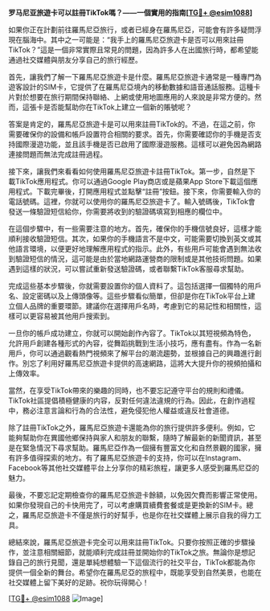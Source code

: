 **罗马尼亚旅遊卡可以註冊TikTok嗎？——一個實用的指南[[TG💪+ @esim1088](https://t.me/s/esim1088)]**

如果你正在計劃前往羅馬尼亞旅行，或者已經身在羅馬尼亞，可能會有許多疑問浮現在腦海中。其中之一可能是：“我手上的羅馬尼亞旅遊卡是否可以用來註冊TikTok？”這是一個非常實際且常見的問題，因為許多人在出國旅行時，都希望能通過社交媒體與朋友分享自己的旅行經歷。

首先，讓我們了解一下羅馬尼亞旅遊卡是什麼。羅馬尼亞旅遊卡通常是一種專門為遊客設計的SIM卡，它提供了在羅馬尼亞境內的移動數據和語音通話服務。這種卡片對於想要在旅行期間保持聯絡、上網或使用地圖應用的人來說是非常方便的。然而，這張卡是否能幫助你在TikTok上建立一個新的賬號呢？

答案是肯定的，羅馬尼亞旅遊卡是可以用來註冊TikTok的。不過，在這之前，你需要確保你的設備和帳戶設置符合相關的要求。首先，你需要確認你的手機是否支持國際漫遊功能，並且該手機是否已啟用了國際漫遊服務。這樣可以避免因為網路連接問題而無法完成註冊過程。

接下來，讓我們來看看如何使用羅馬尼亞旅遊卡註冊TikTok。第一步，自然是下載TikTok應用程式。你可以通過Google Play商店或是蘋果App Store下載這個應用程式。下載完畢後，打開應用程式並點擊“註冊”按鈕。接下來，你需要輸入你的電話號碼。這裡，你就可以使用你的羅馬尼亞旅遊卡了。輸入號碼後，TikTok會發送一條驗證短信給你，你需要將收到的驗證碼填寫到相應的欄位中。

在這個步驟中，有一些需要注意的地方。首先，確保你的手機信號良好，這樣才能順利接收驗證短信。其次，如果你的手機語言不是中文，可能需要切換到英文或其他語言環境，以便更好地理解應用程式的指示。此外，有些用戶可能會遇到無法收到驗證短信的情況，這可能是由於當地網路運營商的限制或是其他技術問題。如果遇到這樣的狀況，可以嘗試重新發送驗證碼，或者聯繫TikTok客服尋求幫助。

完成這些基本步驟後，你就需要設置你的個人資料了。這包括選擇一個獨特的用戶名、設定密碼以及上傳頭像等。這些步驟看似簡單，但卻是你在TikTok平台上建立個人品牌的重要環節。建議你在選擇用戶名時，考慮到它的易記性和相關性，這樣可以更容易被其他用戶搜索到。

一旦你的帳戶成功建立，你就可以開始創作內容了。TikTok以其短視頻為特色，允許用戶創建各種形式的內容，從舞蹈挑戰到生活小技巧，應有盡有。作為一名新用戶，你可以通過觀看熱門視頻來了解平台的潮流趨勢，並根據自己的興趣進行創作。別忘了利用好羅馬尼亞旅遊卡提供的高速網路，這將大大提升你的視頻拍攝和上傳效率。

當然，在享受TikTok帶來的樂趣的同時，也不要忘記遵守平台的規則和禮儀。TikTok社區提倡積極健康的内容，反對任何違法違規的行為。因此，在創作過程中，務必注意言論和行為的合法性，避免侵犯他人權益或違反社會道德。

除了註冊TikTok之外，羅馬尼亞旅遊卡還能為你的旅行提供許多便利。例如，它能夠幫助你在異國他鄉保持與家人和朋友的聯繫，隨時了解最新的新聞資訊，甚至是在緊急情況下尋求幫助。羅馬尼亞作為一個擁有豐富文化和自然景觀的國家，擁有許多值得探索的地方。有了羅馬尼亞旅遊卡的支持，你可以在Instagram、Facebook等其他社交媒體平台上分享你的精彩旅程，讓更多人感受到羅馬尼亞的魅力。

最後，不要忘記定期檢查你的羅馬尼亞旅遊卡餘額，以免因欠費而影響正常使用。如果你發現自己的卡快用完了，可以考慮購買續費套餐或是更換新的SIM卡。總之，羅馬尼亞旅遊卡不僅是旅行的好幫手，也是你在社交媒體上展示自我的得力工具。

總結來說，羅馬尼亞旅遊卡完全可以用來註冊TikTok。只要你按照正確的步驟操作，並注意相關細節，就能順利完成註冊並開始你的TikTok之旅。無論你是想記錄自己的旅行見聞，還是單純想體驗一下這個流行的社交平台，TikTok都能為你提供一個全新的舞台。希望你在羅馬尼亞的旅程中，既能享受到自然美景，也能在社交媒體上留下美好的足跡。祝你玩得開心！

[[TG💪+ @esim1088](https://t.me/s/esim1088) ![Image](https://i.postimg.cc/4NQfJmqS/Snipaste-2025-05-13-00-14-12.png)]
